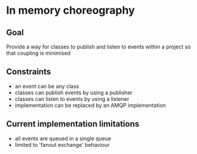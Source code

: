 # In memory choreography

## Goal

Provide a way for classes to publish and listen to events within a project so that coupling is minimised

## Constraints

* an event can be any class
* classes can publish events by using a publisher
* classes can listen to events by using a listener
* implementation can be replaced by an AMQP implementation

## Current implementation limitations

* all events are queued in a single queue
* limited to 'fanout exchange' behaviour
